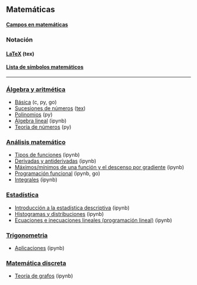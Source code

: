## Matemáticas

#### [Campos en matemáticas](https://es.wikipedia.org/wiki/%C3%81reas_de_las_matem%C3%A1ticas)

### Notación
#### [LaTeX](https://github.com/mondeja/fullstack/tree/master/backend/src/032-documentacion/latex/) (tex)
#### [Lista de símbolos matemáticos](https://es.wikipedia.org/wiki/Anexo:S%C3%ADmbolos_matem%C3%A1ticos)

___________________________________

### [Álgebra y aritmética](https://github.com/mondeja/fullstack/tree/master/backend/src/001-matematicas/algebra_aritmetica)
- [Básica](https://github.com/mondeja/fullstack/tree/master/backend/src/001-matematicas/algebra_aritmetica/001-basica) (c, py, go)
- [Sucesiones de números](https://drive.google.com/open?id=1SWDbF_qi78uE9gYe-7Q4wiruTorkWfeV) ([tex](https://github.com/mondeja/fullstack/tree/master/backend/src/001-matematicas/algebra_aritmetica/002-sucesiones/sucesiones.tex))
- [Polinomios](https://github.com/mondeja/fullstack/tree/master/backend/src/001-matematicas/algebra_aritmetica/003-polinomios) (py)
- [Álgebra lineal](https://github.com/mondeja/fullstack/tree/master/backend/src/001-matematicas/algebra_aritmetica/004-algebra_lineal) (ipynb)
- [Teoría de números](https://github.com/mondeja/fullstack/tree/master/backend/src/001-matematicas/algebra_aritmetica/006-teoria_de_numeros) (py)

### [Análisis matemático](https://github.com/mondeja/fullstack/tree/master/backend/src/001-matematicas/analisis)
- [Tipos de funciones](https://github.com/mondeja/fullstack/tree/master/backend/src/001-matematicas/analisis/funciones/tipos.ipynb) (ipynb)
- [Derivadas y antiderivadas](https://github.com/mondeja/fullstack/tree/master/backend/src/001-matematicas/analisis/funciones/derivadas_antiderivadas.ipynb) (ipynb)
- [Máximos/mínimos de una función y el descenso por gradiente](https://github.com/mondeja/fullstack/tree/master/backend/src/001-matematicas/analisis/funciones/max_min_gd.ipynb) (ipynb)
- [Programación funcional](https://github.com/mondeja/fullstack/tree/master/backend/src/001-matematicas/analisis/funciones/programacion_funcional.ipynb) (ipynb, go)
- [Integrales](https://github.com/mondeja/fullstack/tree/master/backend/src/001-matematicas/analisis/funciones/integrales.ipynb) (ipynb)

### [Estadística](https://github.com/mondeja/fullstack/tree/master/backend/src/001-matematicas/estadistica)
- [Introducción a la estadística descriptiva](http://nbviewer.jupyter.org/github/mondeja/fullstack/blob/master/backend/src/001-matematicas/estadistica/descriptiva.ipynb) (ipynb)
- [Histogramas y distribuciones](http://nbviewer.jupyter.org/github/mondeja/fullstack/blob/master/backend/src/001-matematicas/estadistica/histogramas_distribuciones.ipynb) (ipynb)
- [Ecuaciones e inecuaciones lineales (programación lineal)](http://nbviewer.jupyter.org/github/mondeja/fullstack/blob/master/backend/src/001-matematicas/estadistica/programacion_lineal.ipynb) (ipynb)

### [Trigonometria](https://github.com/mondeja/fullstack/tree/master/backend/src/001-matematicas/trigonometria)
- [Aplicaciones](https://github.com/mondeja/fullstack/tree/master/backend/src/001-matematicas/trigonometria/aplicaciones.ipynb) (ipynb)

### [Matemática discreta](https://github.com/mondeja/fullstack/tree/master/backend/src/001-matematicas/matematica_discreta)
- [Teoría de grafos](https://github.com/mondeja/fullstack/tree/master/backend/src/001-matematicas/matematica_discreta/001-grafos) (ipynb)